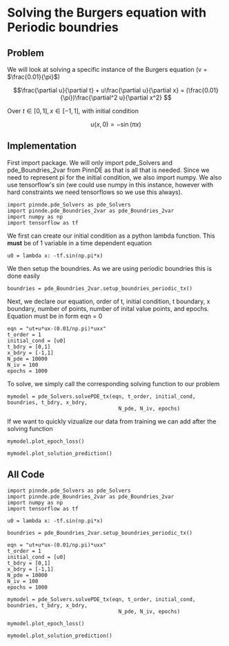 # Solving the Burgers equation with Periodic boundries

## Problem
We will look at solving a specific instance of the Burgers equation (v = $\frac{0.01}{\pi}$)

$$\frac{\partial u}{\partial t} + u\frac{\partial u}{\partial x} = (\frac{0.01}{\pi})\frac{\partial^2 u}{\partial x^2} $$

Over $t\in[0,1], x\in[-1,1]$, with initial condition

$$u(x, 0) = -\sin(\pi x)$$

## Implementation

First import package. We will only import pde_Solvers and pde_Boundries_2var from PinnDE as that is all that is needed. Since we need to represent pi for the initial condition, we also import numpy. We also use tensorflow's sin (we could use numpy in this instance, however with hard constraints we need tensorflows so we use this always).

    import pinnde.pde_Solvers as pde_Solvers
    import pinnde.pde_Boundries_2var as pde_Boundries_2var
    import numpy as np
    import tensorflow as tf

We first can create our initial condition as a python lambda function. This **must** be of 1 variable in a time dependent equation

    u0 = lambda x: -tf.sin(np.pi*x)

We then setup the boundries. As we are using periodic boundries this is done easily

    boundries = pde_Boundries_2var.setup_boundries_periodic_tx()

Next, we declare our equation, order of t, initial condition, t boundary, x boundary, number of points, 
number of inital value points, and epochs. Equation must be in form eqn = 0

    eqn = "ut+u*ux-(0.01/np.pi)*uxx"
    t_order = 1
    initial_cond = [u0]
    t_bdry = [0,1]
    x_bdry = [-1,1]
    N_pde = 10000
    N_iv = 100
    epochs = 1000

To solve, we simply call the corresponding solving function to our problem

    mymodel = pde_Solvers.solvePDE_tx(eqn, t_order, initial_cond, boundries, t_bdry, x_bdry, 
                                        N_pde, N_iv, epochs)

If we want to quickly vizualize our data from training we can add after the solving function

    mymodel.plot_epoch_loss()

    mymodel.plot_solution_prediction()

## All Code

    import pinnde.pde_Solvers as pde_Solvers
    import pinnde.pde_Boundries_2var as pde_Boundries_2var
    import numpy as np
    import tensorflow as tf

    u0 = lambda x: -tf.sin(np.pi*x)

    boundries = pde_Boundries_2var.setup_boundries_periodic_tx()

    eqn = "ut+u*ux-(0.01/np.pi)*uxx"
    t_order = 1
    initial_cond = [u0]
    t_bdry = [0,1]
    x_bdry = [-1,1]
    N_pde = 10000
    N_iv = 100
    epochs = 1000

    mymodel = pde_Solvers.solvePDE_tx(eqn, t_order, initial_cond, boundries, t_bdry, x_bdry, 
                                        N_pde, N_iv, epochs)

    mymodel.plot_epoch_loss()

    mymodel.plot_solution_prediction()